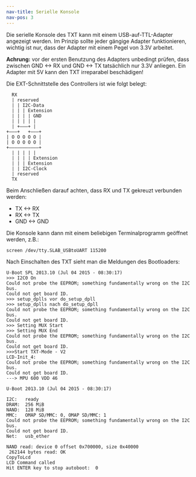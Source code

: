 ```yaml
---
nav-title: Serielle Konsole
nav-pos: 3
---
```


Die serielle Konsole des TXT kann mit einem USB-auf-TTL-Adapter angezeigt werden. 
Im Prinzip sollte jeder gängige Adapter funktionieren, wichtig ist nur, dass der
Adapter mit einem Pegel von 3.3V arbeitet. 

**Achrung:** vor der ersten Benutzung des Adapters unbedingt prüfen, dass zwischen GND <-> RX und 
GND <-> TX tatsächlich nur 3.3V anliegen. Ein Adapter mit 5V kann den TXT irreparabel beschädigen!

Die EXT-Schnittstelle des Controllers ist wie folgt belegt:

```
  RX
  | reserved
  | | I2C-Data
  | | | Extension
  | | | | GND
  | | | | |
  | +–––+ |
+–––+   +–––+
| O O O O O |
| O O O O O |
+–––––––––––+
  | | | | |
  | | | | Extension
  | | | Extension
  | | I2C-Clock
  | reserved
  TX
```

Beim Anschließen darauf achten, dass RX und TX gekreuzt verbunden werden:

* TX <-> RX
* RX <-> TX
* GND <-> GND

Die Konsole kann dann mit einem beliebigen Terminalprogramm geöffnet werden, z.B.:

`screen /dev/tty.SLAB_USBtoUART 115200`

Nach Einschalten des TXT sieht man die Meldungen des Bootloaders:

```
U-Boot SPL 2013.10 (Jul 04 2015 - 08:30:17)
>>> I2C0 On
Could not probe the EEPROM; something fundamentally wrong on the I2C bus.
Could not get board ID.
>>> setup_dplls vor do_setup_dpll
>>> setup_dplls nach do_setup_dpll
Could not probe the EEPROM; something fundamentally wrong on the I2C bus.
Could not get board ID.
>>> Setting MUX Start
>>> Setting MUX End
Could not probe the EEPROM; something fundamentally wrong on the I2C bus.
Could not get board ID.
>>>Start TXT-Mode - V2
LCD-Init_4: 
Could not probe the EEPROM; something fundamentally wrong on the I2C bus.
Could not get board ID.
---> MPU 600 VDD 46 

U-Boot 2013.10 (Jul 04 2015 - 08:30:17)

I2C:   ready
DRAM:  256 MiB
NAND:  128 MiB
MMC:   OMAP SD/MMC: 0, OMAP SD/MMC: 1
Could not probe the EEPROM; something fundamentally wrong on the I2C bus.
Could not get board ID.
Net:   usb_ether

NAND read: device 0 offset 0x700000, size 0x40000
 262144 bytes read: OK
CopyToLcd
LCD Command called
Hit ENTER key to stop autoboot:  0 
```
